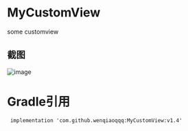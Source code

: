 # MyCustomView
some customview 

## 截图
![image](https://github.com/wenqiaoqqq/MyCustomView/blob/master/raw/view.gif)


# Gradle引用

```
 implementation 'com.github.wenqiaoqqq:MyCustomView:v1.4'
```
